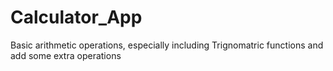 # Calculator_App
Basic arithmetic operations, especially including Trignomatric functions and add some extra operations
